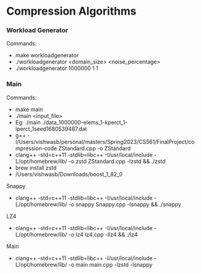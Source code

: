 # Compression Algorithms

### Workload Generator

Commands:

-   make workloadgenerator
-   ./workloadgenerator <domain_size> <noise_percentage> <windowThreshold>
-   ./workloadgenerator 1000000 1 1

### Main

Commands:

-   make main
-   ./main <input_file>
-   Eg: ./main ./data_1000000-elems_1-kperct_1-lperct_1seed1680539487.dat
-   g++ -I/Users/vishwasb/personal/masters/Spring2023/CS561/FinalProject/compression-code ZStandard.cpp -o ZStandard
-   clang++ -std=c++11 -stdlib=libc++ -I/usr/local/include -L/opt/homebrew/lib/ -o zstd ZStandard.cpp -lzstd && ./zstd
-   brew install zstd
-   /Users/vishwasb/Downloads/boost_1_82_0

Snappy

-   clang++ -std=c++11 -stdlib=libc++ -I/usr/local/include -L/opt/homebrew/lib/ -o snappy Snappy.cpp -lsnappy && ./snappy

LZ4

-   clang++ -std=c++11 -stdlib=libc++ -I/usr/local/include -L/opt/homebrew/lib/ -o lz4 lz4.cpp -llz4 && ./lz4

Main

-   clang++ -std=c++11 -stdlib=libc++ -I/usr/local/include -L/opt/homebrew/lib/ -o main main.cpp -lzstd -lsnappy
